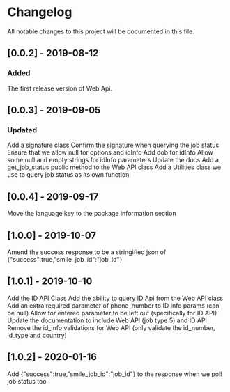 # Changelog
All notable changes to this project will be documented in this file.

## [0.0.2] - 2019-08-12
### Added
The first release version of Web Api.

## [0.0.3] - 2019-09-05
### Updated
Add a signature class
Confirm the signature when querying the job status
Ensure that we allow null for options and idInfo
Add dob for idInfo
Allow some null and empty strings for idInfo parameters
Update the docs
Add a get_job_status public method to the Web API class
Add a Utilities class we use to query job status as its own function

## [0.0.4] - 2019-09-17
Move the language key to the package information section

## [1.0.0] - 2019-10-07
Amend the success response to be a stringified json of {"success":true,"smile_job_id":"job_id"}

## [1.0.1] - 2019-10-10
Add the ID API Class
Add the ability to query ID Api from the Web API class
Add an extra required parameter of phone_number to ID Info params (can be null)
Allow for entered parameter to be left out (specifically for ID API)
Update the documentation to include Web API (job type 5) and ID API
Remove the id_info validations for Web API (only validate the id_number, id_type and country)

## [1.0.2] - 2020-01-16
Add {"success":true,"smile_job_id":"job_id"} to the response when we poll job status too
